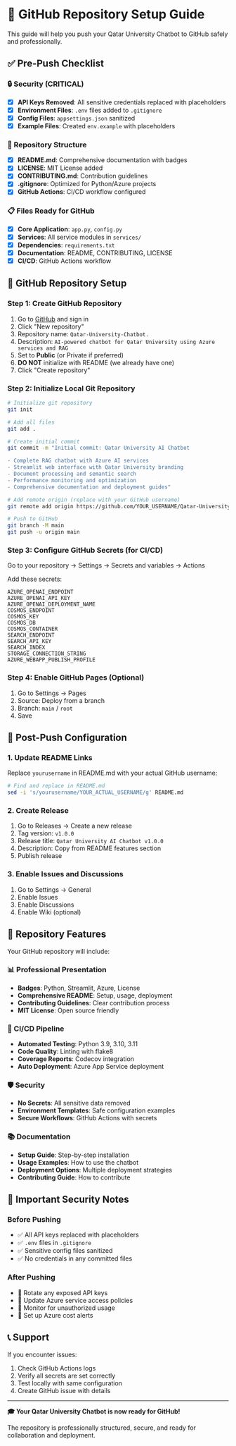# 🚀 GitHub Repository Setup Guide

This guide will help you push your Qatar University Chatbot to GitHub safely and professionally.

## ✅ Pre-Push Checklist

### 🔒 Security (CRITICAL)
- [x] **API Keys Removed**: All sensitive credentials replaced with placeholders
- [x] **Environment Files**: `.env` files added to `.gitignore`
- [x] **Config Files**: `appsettings.json` sanitized
- [x] **Example Files**: Created `env.example` with placeholders

### 📁 Repository Structure
- [x] **README.md**: Comprehensive documentation with badges
- [x] **LICENSE**: MIT License added
- [x] **CONTRIBUTING.md**: Contribution guidelines
- [x] **.gitignore**: Optimized for Python/Azure projects
- [x] **GitHub Actions**: CI/CD workflow configured

### 📋 Files Ready for GitHub
- [x] **Core Application**: `app.py`, `config.py`
- [x] **Services**: All service modules in `services/`
- [x] **Dependencies**: `requirements.txt`
- [x] **Documentation**: README, CONTRIBUTING, LICENSE
- [x] **CI/CD**: GitHub Actions workflow

## 🎯 GitHub Repository Setup

### Step 1: Create GitHub Repository

1. Go to [GitHub](https://github.com) and sign in
2. Click "New repository"
3. Repository name: `Qatar-University-Chatbot.`
4. Description: `AI-powered chatbot for Qatar University using Azure services and RAG`
5. Set to **Public** (or Private if preferred)
6. **DO NOT** initialize with README (we already have one)
7. Click "Create repository"

### Step 2: Initialize Local Git Repository

```bash
# Initialize git repository
git init

# Add all files
git add .

# Create initial commit
git commit -m "Initial commit: Qatar University AI Chatbot

- Complete RAG chatbot with Azure AI services
- Streamlit web interface with Qatar University branding
- Document processing and semantic search
- Performance monitoring and optimization
- Comprehensive documentation and deployment guides"

# Add remote origin (replace with your GitHub username)
git remote add origin https://github.com/YOUR_USERNAME/Qatar-University-Chatbot.git

# Push to GitHub
git branch -M main
git push -u origin main
```

### Step 3: Configure GitHub Secrets (for CI/CD)

Go to your repository → Settings → Secrets and variables → Actions

Add these secrets:
```
AZURE_OPENAI_ENDPOINT
AZURE_OPENAI_API_KEY
AZURE_OPENAI_DEPLOYMENT_NAME
COSMOS_ENDPOINT
COSMOS_KEY
COSMOS_DB
COSMOS_CONTAINER
SEARCH_ENDPOINT
SEARCH_API_KEY
SEARCH_INDEX
STORAGE_CONNECTION_STRING
AZURE_WEBAPP_PUBLISH_PROFILE
```

### Step 4: Enable GitHub Pages (Optional)

1. Go to Settings → Pages
2. Source: Deploy from a branch
3. Branch: `main` / `root`
4. Save

## 🔧 Post-Push Configuration

### 1. Update README Links
Replace `yourusername` in README.md with your actual GitHub username:
```bash
# Find and replace in README.md
sed -i 's/yourusername/YOUR_ACTUAL_USERNAME/g' README.md
```

### 2. Create Release
1. Go to Releases → Create a new release
2. Tag version: `v1.0.0`
3. Release title: `Qatar University AI Chatbot v1.0.0`
4. Description: Copy from README features section
5. Publish release

### 3. Enable Issues and Discussions
1. Go to Settings → General
2. Enable Issues
3. Enable Discussions
4. Enable Wiki (optional)

## 🎉 Repository Features

Your GitHub repository will include:

### 📊 Professional Presentation
- **Badges**: Python, Streamlit, Azure, License
- **Comprehensive README**: Setup, usage, deployment
- **Contributing Guidelines**: Clear contribution process
- **MIT License**: Open source friendly

### 🔄 CI/CD Pipeline
- **Automated Testing**: Python 3.9, 3.10, 3.11
- **Code Quality**: Linting with flake8
- **Coverage Reports**: Codecov integration
- **Auto Deployment**: Azure App Service deployment

### 🛡️ Security
- **No Secrets**: All sensitive data removed
- **Environment Templates**: Safe configuration examples
- **Secure Workflows**: GitHub Actions with secrets

### 📚 Documentation
- **Setup Guide**: Step-by-step installation
- **Usage Examples**: How to use the chatbot
- **Deployment Options**: Multiple deployment strategies
- **Contributing Guide**: How to contribute

## 🚨 Important Security Notes

### Before Pushing
- ✅ All API keys replaced with placeholders
- ✅ `.env` files in `.gitignore`
- ✅ Sensitive config files sanitized
- ✅ No credentials in any committed files

### After Pushing
- 🔄 Rotate any exposed API keys
- 🔄 Update Azure service access policies
- 🔄 Monitor for unauthorized usage
- 🔄 Set up Azure cost alerts

## 📞 Support

If you encounter issues:
1. Check GitHub Actions logs
2. Verify all secrets are set correctly
3. Test locally with same configuration
4. Create GitHub issue with details

---

**🎓 Your Qatar University Chatbot is now ready for GitHub!**

The repository is professionally structured, secure, and ready for collaboration and deployment.

